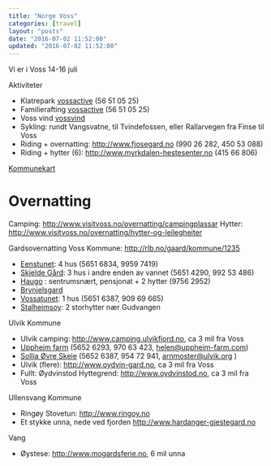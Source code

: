 ```yaml
---
title: "Norge Voss"
categories: [travel]
layout: "posts"
date: "2016-07-02 11:52:00"
updated: "2016-07-02 11:52:00"
---
```


Vi er i Voss 14-16 juli

Aktiviteter

* Klatrepark [vossactive][vossactive] (56 51 05 25)
* Familierafting [vossactive][vossactive] (56 51 05 25)
* Voss vind [vossvind][vossvind]
* Sykling: rundt Vangsvatne, til Tvindefossen, eller Rallarvegen fra Finse til Voss
* Riding + overnatting: http://www.fjosegard.no (990 26 282, 450 53 088)
* Riding + hytter (6): http://www.myrkdalen-hestesenter.no (415 66 806)


[Kommunekart][kommune]


# Overnatting

Camping: http://www.visitvoss.no/overnatting/campingplassar
Hytter: http://www.visitvoss.no/overnatting/hytter-og-leilegheiter

Gardsovernatting
Voss Kommune: http://rlb.no/gaard/kommune/1235

* [Eenstunet][eenstunet]: 4 hus (5651 6834, 9959 7419)
* [Skjelde Gård][skjelde]: 3 hus i andre enden av vannet (5651 4290, 992 53 486)
* [Haugo][haugo] : sentrumsnært, pensjonat + 2 hytter (9756 2952)
* [Brynjelsgard][brynjelsgard]
* [Vossatunet][tunet]: 1 hus (5651 6387, 909 69 665)
* [Stalheimsoy][stalheimsoy]: 2 storhytter nær Gudvangen

Ulvik Kommune

* Ulvik camping: http://www.camping.ulvikfjord.no, ca 3 mil fra Voss
* [Uppheim farm][uppheim] (5652 6293, 970 63 423, helen@uppheim-farm.com)
* [Sollia Øvre Skeie][sollia] (5652 6387, 954 72 941, arnmoster@ulvik.org )
* Ulvik (flere): http://www.oydvin-gard.no, ca 3 mil fra Voss
* Fullt: Øydvinstod Hyttegrend: http://www.oydvinstod.no, ca 3 mil fra Voss

Ullensvang Kommune

* Ringøy Stovetun: http://www.ringoy.no
* Et stykke unna, nede ved fjorden http://www.hardanger-gjestegard.no

Vang

* Øystese: http://www.mogardsferie.no, 6 mil unna


  [vossactive]: http://www.vossactive.no  "Voss active"
  [vossvind]: https://www.vossvind.no  "Voss vind"
  [kommune]: https://kommunekart.com/?funksjon=vispunkt&x=59.46014806814401&y=7.959087914787233&zoom=11&bakgrunnskart=0&kartlag=0833%3A%3A%3B&  "Voss kommune"
  [uppheim]: http://rlb.no/gaard/info/4106  "rlb for Uppheim"
  [sollia]: http://rlb.no/gaard/info/1135  "rlb for Sollia"
  [tunet]: http://rlb.no/accommodation/info/5413  "rlb for Vossatunet"
  [eenstunet]: eenstunet.no  "eenstunet hjemmeside"
  [skjelde]: http://www.visitvoss.no/overnatting/skjelde-gard-p854303  "visitvoss skjelde"
  [haugo]: http://www.haugo.net  "Haugo hjemmeside"
  [stalheimsoy]: http://www.stalheimsoy.no  "Stalheimsoy hjemmeside"
  [brynjelsgard]: http://rlb.no/gaard/info/3203  "rlb for Brynjelsgard"


